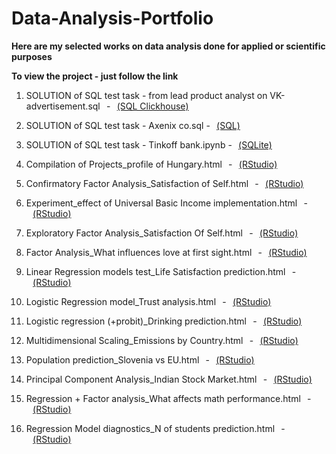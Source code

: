 # Data-Analysis-Portfolio
**Here are my selected works on data analysis done for applied or scientific purposes**    

      
**To view the project - just follow the link**

1) SOLUTION of SQL test task - from lead product analyst on VK-advertisement.sql⠀-⠀[(SQL Clickhouse)](
   https://github.com/JUMEX365/Data-Analysis-Portfolio/blob/Best-projects/SQL%20Clickhouse_SOLUTION%20of%20test%20task%20from%20lead%20product%20analyst%20on%20VK%20(advertisement).sql)

2) SOLUTION of SQL test task - Axenix co.sql -⠀[(SQL)](
   https://github.com/JUMEX365/Data-Analysis-Portfolio/blob/Best-projects/SOLUTION%20of%20test%20task%20in%20SQL%20from%20Axenix%20co.sql)      

3) SOLUTION of SQL test task - Tinkoff bank.ipynb -⠀[(SQLite)](
   https://github.com/JUMEX365/Data-Analysis-Portfolio/blob/Best-projects/SOLUTION%20of%20test%20tast%20in%20SQL%20-%20Tinkoff%20bank.ipynb)

4) Compilation of Projects_profile of Hungary.html⠀-⠀[(RStudio)](   
   https://htmlpreview.github.io/?https://github.com/JUMEX365/Data-Analysis-Portfolio/blob/Best-projects/Compilation%20of%20Projects_profile%20of%20Hungary.html)
   
5) Confirmatory Factor Analysis_Satisfaction of Self.html⠀-⠀[(RStudio)](  
   https://htmlpreview.github.io/?https://github.com/JUMEX365/Data-Analysis-Portfolio/blob/Best-projects/Confirmatory%20Factor%20Analysis_Satisfaction%20of%20Self.html)

6) Experiment_effect of Universal Basic Income implementation.html⠀-⠀[(RStudio)](
   https://htmlpreview.github.io/?https://github.com/JUMEX365/Data-Analysis-Portfolio/blob/Best-projects/Experiment_effect%20of%20Universal%20Basic%20Income%20implementation.html)

7) Exploratory Factor Analysis_Satisfaction Of Self.html⠀-⠀[(RStudio)](
   https://htmlpreview.github.io/?https://github.com/JUMEX365/Data-Analysis-Portfolio/blob/Best-projects/Exploratory%20Factor%20Analysis_Satisfaction%20Of%20Self.html)

8) Factor Analysis_What influences love at first sight.html⠀-⠀[(RStudio)](
   https://htmlpreview.github.io/?https://github.com/JUMEX365/Data-Analysis-Portfolio/blob/Best-projects/Factor%20Analysis_What%20influences%20love%20at%20first%20sight.html)

9) Linear Regression models test_Life Satisfaction prediction.html⠀-⠀[(RStudio)](
   https://htmlpreview.github.io/?https://github.com/JUMEX365/Data-Analysis-Portfolio/blob/Best-projects/Linear%20Regression%20models%C2%A0test_Life%20Satisfaction%20prediction.html)

10) Logistic Regression model_Trust analysis.html⠀-⠀[(RStudio)](
   https://htmlpreview.github.io/?https://github.com/JUMEX365/Data-Analysis-Portfolio/blob/Best-projects/Logistic%20Regression%20model_Trust%20analysis.html)

11) Logistic regression (+probit)_Drinking prediction.html⠀-⠀[(RStudio)](
   https://htmlpreview.github.io/?https://github.com/JUMEX365/Data-Analysis-Portfolio/blob/Best-projects/Logistic%20regression%C2%A0(%2Bprobit)_Drinking%20prediction.html)

12) Multidimensional Scaling_Emissions by Country.html⠀-⠀[(RStudio)](
   https://htmlpreview.github.io/?https://github.com/JUMEX365/Data-Analysis-Portfolio/blob/Best-projects/Multidimensional%20Scaling_Emissions%20by%20Country.html)

13) Population prediction_Slovenia vs EU.html⠀-⠀[(RStudio)](
   https://htmlpreview.github.io/?https://github.com/JUMEX365/Data-Analysis-Portfolio/blob/Best-projects/Population%20prediction_Slovenia%20vs%20EU.html)

14) Principal Component Analysis_Indian Stock Market.html⠀-⠀[(RStudio)](
   https://htmlpreview.github.io/?https://github.com/JUMEX365/Data-Analysis-Portfolio/blob/Best-projects/Principal%20Component%20Analysis_Indian%20Stock%20Market.html)

15) Regression + Factor analysis_What affects math performance.html⠀-⠀[(RStudio)](
   https://htmlpreview.github.io/?https://github.com/JUMEX365/Data-Analysis-Portfolio/blob/Best-projects/Regression%20%2B%20Factor%20analysis_What%20affects%20math%20performance%C2%A0.html)

16) Regression Model diagnostics_N of students prediction.html⠀-⠀[(RStudio)]( 
   https://htmlpreview.github.io/?https://github.com/JUMEX365/Data-Analysis-Portfolio/blob/Best-projects/Regression%20Model%20diagnostics_N%20of%20students%20prediction.html)

   
